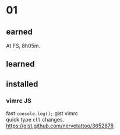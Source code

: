 # 01
## earned
At FS, 8h05m.  
## learned

## installed
### vimrc JS
fast `console.log();` gist vimrc  
quick type `cll` changes.  
https://gist.github.com/nervetattoo/3652878



